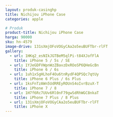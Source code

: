 ```yaml
---
layout: produk-casinghp
title: Nichijou iPhone Case
categories: apple

# Produk
product-title: Nichijou iPhone Case
harga: 90000
sku: hn-4579
image-drive: 131sXmjOFoVOGyCAa2o5euBUFTbr-rlFT
gallery:
  - url: 1HKq2_esNIkJGTBeM5qlPi-t84XJofFlA
    title: iPhone 5 / 5s / SE
  - url: 1YJeGDFVWpnWzZBavzDxROoSP6QHeGcBn
    title: iPhone 6 / 6s
  - url: 1uh1xSgHLhoF4Ou6tnRydF4QPSQc7qtUy
    title: iPhone 6 Plus / 6s Plus
  - url: 1ksFnTzAWn5UdRREyROUnS4oIvrBzuX-T
    title: iPhone 7 / 8
  - url: 1H7f6Rc7UUv6Rl0nF79gwSdRhWGC8nkaT
    title: iPhone 7 Plus / 8 Plus
  - url: 131sXmjOFoVOGyCAa2o5euBUFTbr-rlFT
    title: iPhone X
---
```

